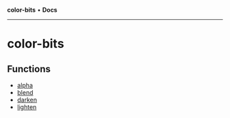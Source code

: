 **color-bits** • **Docs**

***

# color-bits

## Functions

- [alpha](functions/alpha.md)
- [blend](functions/blend.md)
- [darken](functions/darken.md)
- [lighten](functions/lighten.md)
